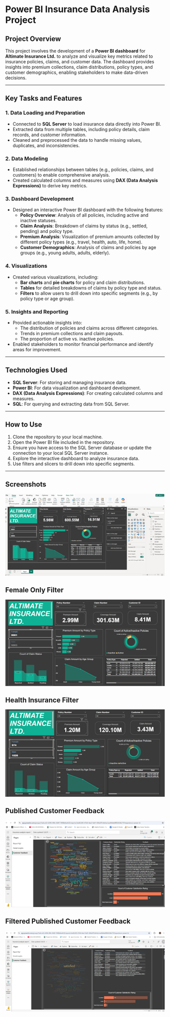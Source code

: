# Power BI Insurance Data Analysis Project

## Project Overview
This project involves the development of a **Power BI dashboard** for **Altimate Insurance Ltd.** to analyze and visualize key metrics related to insurance policies, claims, and customer data. The dashboard provides insights into premium collections, claim distributions, policy types, and customer demographics, enabling stakeholders to make data-driven decisions.

---

## Key Tasks and Features

### 1. Data Loading and Preparation
- Connected to **SQL Server** to load insurance data directly into Power BI.
- Extracted data from multiple tables, including policy details, claim records, and customer information.
- Cleaned and preprocessed the data to handle missing values, duplicates, and inconsistencies.

### 2. Data Modeling
- Established relationships between tables (e.g., policies, claims, and customers) to enable comprehensive analysis.
- Created calculated columns and measures using **DAX (Data Analysis Expressions)** to derive key metrics.

### 3. Dashboard Development
- Designed an interactive Power BI dashboard with the following features:
  - **Policy Overview**: Analysis of all policies, including active and inactive statuses.
  - **Claim Analysis**: Breakdown of claims by status (e.g., settled, pending) and policy type.
  - **Premium Analysis**: Visualization of premium amounts collected by different policy types (e.g., travel, health, auto, life, home).
  - **Customer Demographics**: Analysis of claims and policies by age groups (e.g., young adults, adults, elderly).

### 4. Visualizations
- Created various visualizations, including:
  - **Bar charts** and **pie charts** for policy and claim distributions.
  - **Tables** for detailed breakdowns of claims by policy type and status.
  - **Filters** to allow users to drill down into specific segments (e.g., by policy type or age group).

### 5. Insights and Reporting
- Provided actionable insights into:
  - The distribution of policies and claims across different categories.
  - Trends in premium collections and claim payouts.
  - The proportion of active vs. inactive policies.
- Enabled stakeholders to monitor financial performance and identify areas for improvement.

---

## Technologies Used
- **SQL Server**: For storing and managing insurance data.
- **Power BI**: For data visualization and dashboard development.
- **DAX (Data Analysis Expressions)**: For creating calculated columns and measures.
- **SQL**: For querying and extracting data from SQL Server.

---

## How to Use
1. Clone the repository to your local machine.
2. Open the Power BI file included in the repository.
3. Ensure you have access to the SQL Server database or update the connection to your local SQL Server instance.
4. Explore the interactive dashboard to analyze insurance data.
5. Use filters and slicers to drill down into specific segments.

---

## Screenshots

![Screenshot demo1](https://github.com/Mutiu123/Insurance-Data-Analysis-Using-Power-BI/blob/main/demo/demo.jpg)

## Female Only Filter

![Female Only demo1](https://github.com/Mutiu123/Insurance-Data-Analysis-Using-Power-BI/blob/main/demo/Female%20only%20filter.jpg)

## Health Insurance Filter

![Health Insurance demo1](https://github.com/Mutiu123/Insurance-Data-Analysis-Using-Power-BI/blob/main/demo/Health%20Insurance.jpg)

## Published Customer Feedback

![Published Customer Feedback](https://github.com/Mutiu123/Insurance-Data-Analysis-Using-Power-BI/blob/main/demo/Published%20Customer%20Feedback.jpg)

## Filtered Published Customer Feedback

![Filtered Published Customer Feedback](https://github.com/Mutiu123/Insurance-Data-Analysis-Using-Power-BI/blob/main/demo/Filtered%20Published%20Customer%20Feedback.jpg)